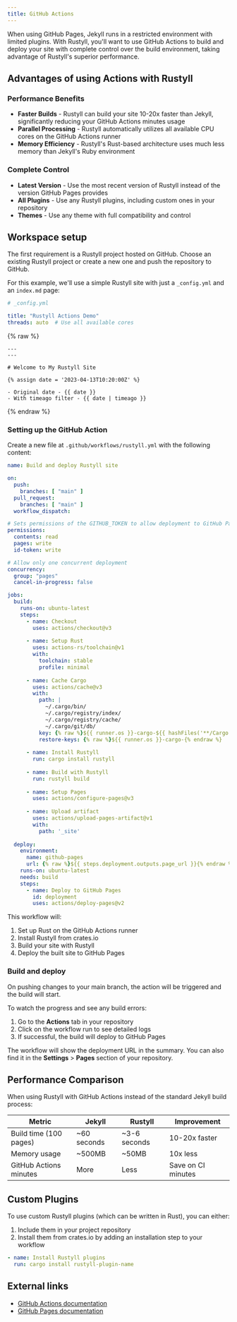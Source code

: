 ```yaml
---
title: GitHub Actions
---
```


When using GitHub Pages, Jekyll runs in a restricted environment with limited plugins. With Rustyll, you'll want to use GitHub Actions to build and deploy your site with complete control over the build environment, taking advantage of Rustyll's superior performance.

## Advantages of using Actions with Rustyll

### Performance Benefits

- **Faster Builds** - Rustyll can build your site 10-20x faster than Jekyll, significantly reducing your GitHub Actions minutes usage
- **Parallel Processing** - Rustyll automatically utilizes all available CPU cores on the GitHub Actions runner
- **Memory Efficiency** - Rustyll's Rust-based architecture uses much less memory than Jekyll's Ruby environment

### Complete Control

- **Latest Version** - Use the most recent version of Rustyll instead of the version GitHub Pages provides
- **All Plugins** - Use any Rustyll plugins, including custom ones in your repository
- **Themes** - Use any theme with full compatibility and control

## Workspace setup

The first requirement is a Rustyll project hosted on GitHub. Choose an existing Rustyll project or create a new one and push the repository to GitHub.

For this example, we'll use a simple Rustyll site with just a `_config.yml` and an `index.md` page:

```yaml
# _config.yml

title: "Rustyll Actions Demo"
threads: auto  # Use all available cores
```

{% raw %}

```liquid
---
---

# Welcome to My Rustyll Site

{% assign date = '2023-04-13T10:20:00Z' %}

- Original date - {{ date }}
- With timeago filter - {{ date | timeago }}
```

{% endraw %}

### Setting up the GitHub Action

Create a new file at `.github/workflows/rustyll.yml` with the following content:

```yaml
name: Build and deploy Rustyll site

on:
  push:
    branches: [ "main" ]
  pull_request:
    branches: [ "main" ]
  workflow_dispatch:

# Sets permissions of the GITHUB_TOKEN to allow deployment to GitHub Pages
permissions:
  contents: read
  pages: write
  id-token: write

# Allow only one concurrent deployment
concurrency:
  group: "pages"
  cancel-in-progress: false

jobs:
  build:
    runs-on: ubuntu-latest
    steps:
      - name: Checkout
        uses: actions/checkout@v3
      
      - name: Setup Rust
        uses: actions-rs/toolchain@v1
        with:
          toolchain: stable
          profile: minimal
      
      - name: Cache Cargo
        uses: actions/cache@v3
        with:
          path: |
            ~/.cargo/bin/
            ~/.cargo/registry/index/
            ~/.cargo/registry/cache/
            ~/.cargo/git/db/
          key: {% raw %}${{ runner.os }}-cargo-${{ hashFiles('**/Cargo.lock') }}{% endraw %}
          restore-keys: {% raw %}${{ runner.os }}-cargo-{% endraw %}
      
      - name: Install Rustyll
        run: cargo install rustyll
      
      - name: Build with Rustyll
        run: rustyll build
      
      - name: Setup Pages
        uses: actions/configure-pages@v3
      
      - name: Upload artifact
        uses: actions/upload-pages-artifact@v1
        with:
          path: '_site'
  
  deploy:
    environment:
      name: github-pages
      url: {% raw %}${{ steps.deployment.outputs.page_url }}{% endraw %}
    runs-on: ubuntu-latest
    needs: build
    steps:
      - name: Deploy to GitHub Pages
        id: deployment
        uses: actions/deploy-pages@v2
```

This workflow will:
1. Set up Rust on the GitHub Actions runner
2. Install Rustyll from crates.io
3. Build your site with Rustyll
4. Deploy the built site to GitHub Pages

### Build and deploy

On pushing changes to your main branch, the action will be triggered and the build will start.

To watch the progress and see any build errors:

1. Go to the **Actions** tab in your repository
2. Click on the workflow run to see detailed logs
3. If successful, the build will deploy to GitHub Pages

The workflow will show the deployment URL in the summary. You can also find it in the **Settings** > **Pages** section of your repository.

## Performance Comparison

When using Rustyll with GitHub Actions instead of the standard Jekyll build process:

| Metric | Jekyll | Rustyll | Improvement |
|--------|--------|---------|-------------|
| Build time (100 pages) | ~60 seconds | ~3-6 seconds | 10-20x faster |
| Memory usage | ~500MB | ~50MB | 10x less |
| GitHub Actions minutes | More | Less | Save on CI minutes |

## Custom Plugins

To use custom Rustyll plugins (which can be written in Rust), you can either:

1. Include them in your project repository
2. Install them from crates.io by adding an installation step to your workflow

```yaml
- name: Install Rustyll plugins
  run: cargo install rustyll-plugin-name
```

## External links

- [GitHub Actions documentation](https://docs.github.com/en/actions)
- [GitHub Pages documentation](https://docs.github.com/en/pages)
